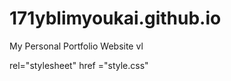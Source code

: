 # 171yblimyoukai.github.io
My Personal Portfolio Website
vl<!DOCTYPE html>
<html>
  <head>
    <link> rel="stylesheet" href ="style.css" <link/>
       <title> My personal portfolio <title/>
      <h1> welcome to Lim You Kai's home on the internet!</h1>
      <img src=/>171yblimyoukai.github.io/LIM YOU KAI (1).jpg
      <h2> about </h2>
      <p> Hi my name is you kai and I am from <a href="http://dunmanhigh.moe.edu.sg">Dunman High</a> singapore </p>
      <h2> more about me </h2>
      <p> Tell us more about what you like to do and include one hyperlink to the website</p>
      <h2> Projects </h2>
      <p> I like playing and watching soccer<a href="https://www.premierleague.com/">Premier League</a>
        </body>
    </html>
